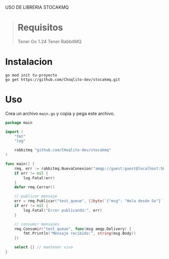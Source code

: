 USO DE LIBRERIA STOCAKMQ

> # Requisitos
>
> Tener Go 1.24
> Tener RabbitMQ

# Instalacion

```
go mod init tu-proyecto
go get https://github.com/Choqlito-dev/stocakmq.git
```

# Uso

Crea un archivo `main.go` y copia y pega este archivo.

```go
package main

import (
	"fmt"
	"log"

	rabbitmq "github.com/CHoqlito-dev/stocakmq"
)

func main() {
	rmq, err := rabbitmq.NuevaConexion("amqp://guest:guest@localhost:5672/")
	if err != nil {
		log.Fatal(err)
	}
	defer rmq.Cerrar()

	// publicar mensaje
	err = rmq.Publicar("test_queue", []byte(`{"msg": "Hola desde Go"}`))
	if err != nil {
		log.Fatal("Error publicando:", err)
	}

	// consumir mensajes
	rmq.Consumir("test_queue", func(msg amqp.Delivery) {
		fmt.Println("Mensaje recibido:", string(msg.Body))
	})

	select {} // mantener vivo
}
```
